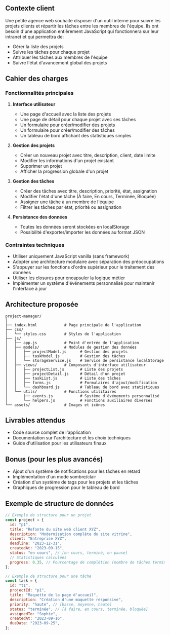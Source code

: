 ## Contexte client
Une petite agence web souhaite disposer d'un outil interne pour suivre les projets clients et répartir les tâches entre les membres de l'équipe. Ils ont besoin d'une application entièrement JavaScript qui fonctionnera sur leur intranet et qui permettra de:
- Gérer la liste des projets
- Suivre les tâches pour chaque projet
- Attribuer les tâches aux membres de l'équipe
- Suivre l'état d'avancement global des projets

## Cahier des charges
### Fonctionnalités principales
1. **Interface utilisateur**
    - Une page d'accueil avec la liste des projets
    - Une page de détail pour chaque projet avec ses tâches
    - Un formulaire pour créer/modifier des projets
    - Un formulaire pour créer/modifier des tâches
    - Un tableau de bord affichant des statistiques simples

2. **Gestion des projets**
    - Créer un nouveau projet avec titre, description, client, date limite
    - Modifier les informations d'un projet existant
    - Supprimer un projet
    - Afficher la progression globale d'un projet

3. **Gestion des tâches**
    - Créer des tâches avec titre, description, priorité, état, assignation
    - Modifier l'état d'une tâche (À faire, En cours, Terminée, Bloquée)
    - Assigner une tâche à un membre de l'équipe
    - Filtrer les tâches par état, priorité ou assignation

4. **Persistance des données**
    - Toutes les données seront stockées en localStorage
    - Possibilité d'exporter/importer les données au format JSON

### Contraintes techniques
- Utiliser uniquement JavaScript vanilla (sans framework)
- Adopter une architecture modulaire avec séparation des préoccupations
- S'appuyer sur les fonctions d'ordre supérieur pour le traitement des données
- Utiliser les closures pour encapsuler la logique métier
- Implémenter un système d'événements personnalisé pour maintenir l'interface à jour

## Architecture proposée
``` 
project-manager/
│
├── index.html            # Page principale de l'application
├── css/
│   └── styles.css        # Styles de l'application
├── js/
│   ├── app.js            # Point d'entrée de l'application
│   ├── models/           # Modules de gestion des données
│   │   ├── projectModel.js      # Gestion des projets
│   │   ├── taskModel.js         # Gestion des tâches
│   │   └── storageService.js    # Service de persistance localStorage
│   ├── views/            # Composants d'interface utilisateur
│   │   ├── projectList.js       # Liste des projets
│   │   ├── projectDetail.js     # Détail d'un projet
│   │   ├── taskList.js          # Liste des tâches
│   │   ├── forms.js             # Formulaires d'ajout/modification
│   │   └── dashboard.js         # Tableau de bord avec statistiques
│   └── utils/            # Fonctions utilitaires
│       ├── events.js            # Système d'événements personnalisé
│       └── helpers.js           # Fonctions auxiliaires diverses
└── assets/               # Images et icônes
```

## Livrables attendus
- Code source complet de l'application
- Documentation sur l'architecture et les choix techniques
- Guide d'utilisation pour les utilisateurs finaux

## Bonus (pour les plus avancés)
- Ajout d'un système de notifications pour les tâches en retard
- Implémentation d'un mode sombre/clair
- Création d'un système de tags pour les projets et les tâches
- Graphiques de progression pour le tableau de bord

## Exemple de structure de données
```javascript
// Exemple de structure pour un projet
const project = {
  id: "p1",
  title: "Refonte du site web client XYZ",
  description: "Modernisation complète du site vitrine",
  client: "Entreprise XYZ",
  deadline: "2023-12-31",
  createdAt: "2023-09-15",
  status: "en cours", // [en cours, terminé, en pause]
  // Statistiques calculées
  progress: 0.35, // Pourcentage de complétion (nombre de tâches terminées / total)
};

// Exemple de structure pour une tâche
const task = {
  id: "t1",
  projectId: "p1",
  title: "Maquette de la page d'accueil",
  description: "Création d'une maquette responsive",
  priority: "haute", // [basse, moyenne, haute]
  status: "terminée", // [à faire, en cours, terminée, bloquée]
  assignedTo: "Sophie",
  createdAt: "2023-09-16",
  dueDate: "2023-09-25",
};
```


